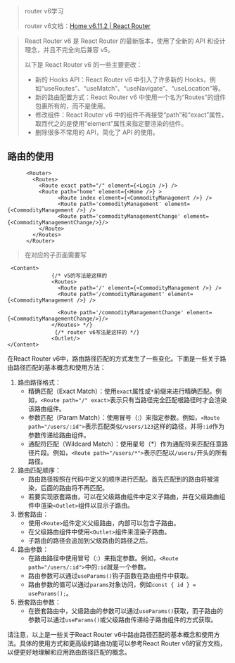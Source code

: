 

> router v6学习
>
> router v6文档：[Home v6.11.2 | React Router](https://reactrouter.com/en/6.11.2)



> React Router v6 是 React Router 的最新版本，使用了全新的 API 和设计理念，并且不完全向后兼容 v5。
>
> 以下是 React Router v6 的一些主要更改：
>
> - 新的 Hooks API：React Router v6 中引入了许多新的 Hooks，例如“useRoutes”、“useMatch”、“useNavigate”、“useLocation”等。
> - 新的路由配置方式：React Router v6 中使用一个名为“Routes”的组件包裹所有的<Route>，而不是使用<Switch>。
> - 修改<Route>组件：React Router v6 中的<Route>组件不再接受“path”和“exact”属性，取而代之的是使用“element”属性来指定要渲染的组件。
> - 删除很多不常用的 API，简化了 API 的使用。



## 路由的使用

```
      <Router>
        <Routes>
          <Route exact path="/" element={<Login />} />
          <Route path="home" element={<Home />} >
                <Route index element={<CommodityManagement />} />
                <Route path='commodityManagement' element={<CommodityManagement />} />
                <Route path='commodityManagementChange' element={<CommodityManagementChange/>}/>
          </Route>
        </Routes>
      </Router>
```

> 在对应的子页面需要写 <Outlet/>

```
 <Content>
              {/* v5的写法是这样的
              <Routes>
                <Route path='/' element={<CommodityManagement />} />
                <Route path='/commodityManagement' element={<CommodityManagement />} />
                
                <Route path='/commodityManagementChange' element={<CommodityManagementChange/>}/>
              </Routes> */}
               {/* router v6写法是这样的 */}
              <Outlet/>
</Content>
```







在React Router v6中，路由路径匹配的方式发生了一些变化。下面是一些关于路由路径匹配的基本概念和使用方法：

1. 路由路径格式：
   - 精确匹配（Exact Match）：使用`exact`属性或`*`前缀来进行精确匹配。例如，`<Route path="/" exact>`表示只有当路径完全匹配根路径时才会渲染该路由组件。
   - 参数匹配（Param Match）：使用冒号（:）来指定参数。例如，`<Route path="/users/:id">`表示匹配类似`/users/123`这样的路径，并将`:id`作为参数传递给路由组件。
   - 通配符匹配（Wildcard Match）：使用星号（*）作为通配符来匹配任意路径片段。例如，`<Route path="/users/*">`表示匹配以`/users/`开头的所有路径。
2. 路由匹配顺序：
   - 路由路径按照在代码中定义的顺序进行匹配。首先匹配到的路由将被渲染，后面的路由将不再匹配。
   - 若要实现嵌套路由，可以在父级路由组件中定义子路由，并在父级路由组件中渲染`<Outlet>`组件以显示子路由。
3. 嵌套路由：
   - 使用`<Route>`组件定义父级路由，内部可以包含子路由。
   - 在父级路由组件中使用`<Outlet>`组件来渲染子路由。
   - 子路由的路径会追加到父级路由的路径之后。
4. 路由参数：
   - 在路由路径中使用冒号（:）来指定参数。例如，`<Route path="/users/:id">`中的`:id`就是一个参数。
   - 路由参数可以通过`useParams()`钩子函数在路由组件中获取。
   - 路由参数的值可以通过`params`对象访问，例如`const { id } = useParams();`。
5. 嵌套路由参数：
   - 在嵌套路由中，父级路由的参数可以通过`useParams()`获取，而子路由的参数可以通过`useParams()`或父级路由传递给子路由组件的方式获取。

请注意，以上是一些关于React Router v6中路由路径匹配的基本概念和使用方法。具体的使用方式和更高级的路由功能可以参考React Router v6的官方文档，以便更好地理解和应用路由路径匹配的概念。





